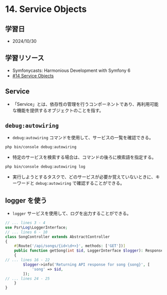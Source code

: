 # 14. Service Objects

## 学習日

- 2024/10/30

## 学習リソース

- Symfonycasts: Harmonious Development with Symfony 6
- [#14 Service Objects](https://symfonycasts.com/screencast/symfony6/services)

## Service

- 「Service」とは、依存性の管理を行うコンポーネントであり、再利用可能な機能を提供するオブジェクトのことを指す。

## `debug:autowiring`

- `debug:autowiring` コマンドを使用して、サービスの一覧を確認できる。

```bash
php bin/console debug:autowiring
```

- 特定のサービスを検索する場合は、コマンドの後ろに検索語を指定する。

```bash
php bin/console debug:autowiring log
```

- 実行しようとするタスクで、どのサービスが必要か覚えていないときに、キーワードと `debug:autowiring` で確認することができる。

## logger を使う

- `logger` サービスを使用して、ログを出力することができる。

```php
// ... lines 3 - 4
use Psr\Log\LoggerInterface;
// ... lines 6 - 10
class SongController extends AbstractController
{
    #[Route('/api/songs/{id<\d+>}', methods: ['GET'])]
    public function getSong(int $id, LoggerInterface $logger): Response
    {
// ... lines 16 - 22
        $logger->info('Returning API response for song {song}', [
            'song' => $id,
        ]);
// ... lines 24 - 25
    }
}
```
